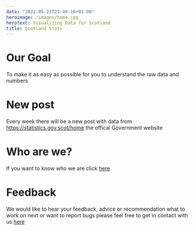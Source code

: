 ```yaml
---
date: "2022-05-23T21:40:16+01:00"
heroimage: /images/home.jpg
herotext: Visualizing Data for Scotland
title: Scotland Stats
---
```

# Our Goal
To make it as easy as possible for you to understand the raw data and numbers

# New post
Every week there will be a new post with data from https://statistics.gov.scot/home the offical Government website

# Who are we?
If you want to know who we are click [here](/about)

# Feedback
We would like to hear your feedback, advice or recommendation what to work on next or want to report bugs please feel free to get in contact with us [here](/contact)